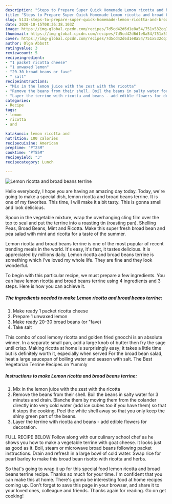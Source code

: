 ```yaml
---
description: "Steps to Prepare Super Quick Homemade Lemon ricotta and broad beans terrine"
title: "Steps to Prepare Super Quick Homemade Lemon ricotta and broad beans terrine"
slug: 5131-steps-to-prepare-super-quick-homemade-lemon-ricotta-and-broad-beans-terrine
date: 2020-10-15T08:36:38.103Z
image: https://img-global.cpcdn.com/recipes/7d5cd42d6d1e8a54/751x532cq70/lemon-ricotta-and-broad-beans-terrine-recipe-main-photo.jpg
thumbnail: https://img-global.cpcdn.com/recipes/7d5cd42d6d1e8a54/751x532cq70/lemon-ricotta-and-broad-beans-terrine-recipe-main-photo.jpg
cover: https://img-global.cpcdn.com/recipes/7d5cd42d6d1e8a54/751x532cq70/lemon-ricotta-and-broad-beans-terrine-recipe-main-photo.jpg
author: Olga Abbott
ratingvalue: 3
reviewcount: 5
recipeingredient:
- "1 packet ricotta cheese"
- "1 unwaxed lemon"
- "20-30 broad beans or fave"
- " salt"
recipeinstructions:
- "Mix in the lemon juice with the zest with the ricotta"
- "Remove the beans from their shell. Boil the beans in salty water for 3 minutes and drain. Blanche them by moving them from the colander directly into very cold water (add ice cubes too if you have them) so that it stops the cooking. Peel the white shell away so that you only keep the shiny green part of the beans."
- "Layer the terrine with ricotta and beans - add edible flowers for decoration."
categories:
- Recipe
tags:
- lemon
- ricotta
- and

katakunci: lemon ricotta and 
nutrition: 100 calories
recipecuisine: American
preptime: "PT23M"
cooktime: "PT55M"
recipeyield: "3"
recipecategory: Lunch

---
```



![Lemon ricotta and broad beans terrine](https://img-global.cpcdn.com/recipes/7d5cd42d6d1e8a54/751x532cq70/lemon-ricotta-and-broad-beans-terrine-recipe-main-photo.jpg)

Hello everybody, I hope you are having an amazing day today. Today, we're going to make a special dish, lemon ricotta and broad beans terrine. It is one of my favorites. This time, I will make it a bit tasty. This is gonna smell and look delicious.

Spoon in the vegetable mixture, wrap the overhanging cling film over the top to seal and put the terrine into a roasting tin (roasting pan). Shelling Peas, Broad Beans, Mint and Ricotta. Make this super fresh broad bean and pea salad with mint and ricotta for a taste of the summer.

Lemon ricotta and broad beans terrine is one of the most popular of recent trending meals in the world. It's easy, it's fast, it tastes delicious. It is appreciated by millions daily. Lemon ricotta and broad beans terrine is something which I've loved my whole life. They are fine and they look wonderful.


To begin with this particular recipe, we must prepare a few ingredients. You can have lemon ricotta and broad beans terrine using 4 ingredients and 3 steps. Here is how you can achieve it.

<!--inarticleads1-->

##### The ingredients needed to make Lemon ricotta and broad beans terrine:

1. Make ready 1 packet ricotta cheese
1. Prepare 1 unwaxed lemon
1. Make ready 20-30 broad beans (or &#34;fave)
1. Take  salt


This combo of cool lemony ricotta and golden fried gnocchi is an absolute winner. In a separate small pan, add a large knob of butter then fry the sage until crisp. Making ricotta at home is surprisingly easy; it takes a little time but is definitely worth it, especially when served For the broad bean salad, heat a large saucepan of boiling water and season with salt. The Best Vegetarian Terrine Recipes on Yummly 

<!--inarticleads2-->

##### Instructions to make Lemon ricotta and broad beans terrine:

1. Mix in the lemon juice with the zest with the ricotta
1. Remove the beans from their shell. Boil the beans in salty water for 3 minutes and drain. Blanche them by moving them from the colander directly into very cold water (add ice cubes too if you have them) so that it stops the cooking. Peel the white shell away so that you only keep the shiny green part of the beans.
1. Layer the terrine with ricotta and beans - add edible flowers for decoration.


FULL RECIPE BELOW Follow along with our culinary school chef as he shows you how to make a vegetable terrine with goat cheese. It looks just as good as it. Boil, steam or microwave broad beans following packet instructions. Drain and refresh in a large bowl of cold water. Swap rice for pearl barley to make this broad bean risotto with ricotta and herbs. 

So that's going to wrap it up for this special food lemon ricotta and broad beans terrine recipe. Thanks so much for your time. I'm confident that you can make this at home. There's gonna be interesting food at home recipes coming up. Don't forget to save this page in your browser, and share it to your loved ones, colleague and friends. Thanks again for reading. Go on get cooking!
